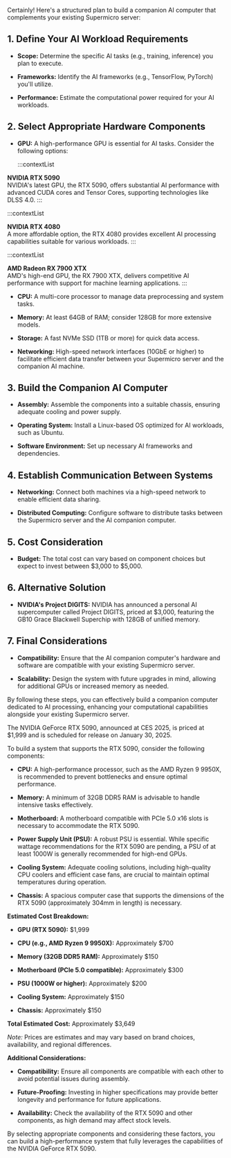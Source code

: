 Certainly! Here's a structured plan to build a companion AI computer that complements your existing Supermicro server:

## 1. Define Your AI Workload Requirements

- **Scope:** Determine the specific AI tasks (e.g., training, inference) you plan to execute.

- **Frameworks:** Identify the AI frameworks (e.g., TensorFlow, PyTorch) you'll utilize.

- **Performance:** Estimate the computational power required for your AI workloads.

## 2. Select Appropriate Hardware Components

- **GPU:** A high-performance GPU is essential for AI tasks. Consider the following options:

  :::contextList

**NVIDIA RTX 5090**  
NVIDIA's latest GPU, the RTX 5090, offers substantial AI performance with advanced CUDA cores and Tensor Cores, supporting technologies like DLSS 4.0. 
:::

:::contextList

**NVIDIA RTX 4080**  
A more affordable option, the RTX 4080 provides excellent AI processing capabilities suitable for various workloads. 
:::

:::contextList

**AMD Radeon RX 7900 XTX**  
AMD's high-end GPU, the RX 7900 XTX, delivers competitive AI performance with support for machine learning applications. 
:::

- **CPU:** A multi-core processor to manage data preprocessing and system tasks.

- **Memory:** At least 64GB of RAM; consider 128GB for more extensive models.

- **Storage:** A fast NVMe SSD (1TB or more) for quick data access.

- **Networking:** High-speed network interfaces (10GbE or higher) to facilitate efficient data transfer between your Supermicro server and the companion AI machine.

## 3. Build the Companion AI Computer

- **Assembly:** Assemble the components into a suitable chassis, ensuring adequate cooling and power supply.

- **Operating System:** Install a Linux-based OS optimized for AI workloads, such as Ubuntu.

- **Software Environment:** Set up necessary AI frameworks and dependencies.

## 4. Establish Communication Between Systems

- **Networking:** Connect both machines via a high-speed network to enable efficient data sharing.

- **Distributed Computing:** Configure software to distribute tasks between the Supermicro server and the AI companion computer.

## 5. Cost Consideration

- **Budget:** The total cost can vary based on component choices but expect to invest between $3,000 to $5,000.

## 6. Alternative Solution

- **NVIDIA's Project DIGITS:** NVIDIA has announced a personal AI supercomputer called Project DIGITS, priced at $3,000, featuring the GB10 Grace Blackwell Superchip with 128GB of unified memory. 

## 7. Final Considerations

- **Compatibility:** Ensure that the AI companion computer's hardware and software are compatible with your existing Supermicro server.

- **Scalability:** Design the system with future upgrades in mind, allowing for additional GPUs or increased memory as needed.

By following these steps, you can effectively build a companion computer dedicated to AI processing, enhancing your computational capabilities alongside your existing Supermicro server. 

The NVIDIA GeForce RTX 5090, announced at CES 2025, is priced at $1,999 and is scheduled for release on January 30, 2025. 

To build a system that supports the RTX 5090, consider the following components:

- **CPU:** A high-performance processor, such as the AMD Ryzen 9 9950X, is recommended to prevent bottlenecks and ensure optimal performance.

- **Memory:** A minimum of 32GB DDR5 RAM is advisable to handle intensive tasks effectively.

- **Motherboard:** A motherboard compatible with PCIe 5.0 x16 slots is necessary to accommodate the RTX 5090.

- **Power Supply Unit (PSU):** A robust PSU is essential. While specific wattage recommendations for the RTX 5090 are pending, a PSU of at least 1000W is generally recommended for high-end GPUs. 

- **Cooling System:** Adequate cooling solutions, including high-quality CPU coolers and efficient case fans, are crucial to maintain optimal temperatures during operation.

- **Chassis:** A spacious computer case that supports the dimensions of the RTX 5090 (approximately 304mm in length) is necessary. 

**Estimated Cost Breakdown:**

- **GPU (RTX 5090):** $1,999

- **CPU (e.g., AMD Ryzen 9 9950X):** Approximately $700

- **Memory (32GB DDR5 RAM):** Approximately $150

- **Motherboard (PCIe 5.0 compatible):** Approximately $300

- **PSU (1000W or higher):** Approximately $200

- **Cooling System:** Approximately $150

- **Chassis:** Approximately $150

**Total Estimated Cost:** Approximately $3,649

*Note:* Prices are estimates and may vary based on brand choices, availability, and regional differences.

**Additional Considerations:**

- **Compatibility:** Ensure all components are compatible with each other to avoid potential issues during assembly.

- **Future-Proofing:** Investing in higher specifications may provide better longevity and performance for future applications.

- **Availability:** Check the availability of the RTX 5090 and other components, as high demand may affect stock levels.

By selecting appropriate components and considering these factors, you can build a high-performance system that fully leverages the capabilities of the NVIDIA GeForce RTX 5090. 